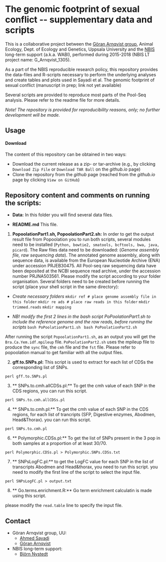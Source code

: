 # The genomic footprint of sexual conflict -- supplementary data and scripts

This is a collaborative project between the [Göran Arnqvist
group](http://arnqvist.org/), Animal Ecology, Dept. of Ecology and
Genetics, Uppsala University and the [NBIS](https://nbis.se/)
long-term support (a.k.a. WABI), performed during 2015-2018 (NBIS LT
project name: G_Arnqvist_1305).

As a part of the NBIS reproducible research policy, this repository
provides the data-files and R-scripts necessary to perform the
underlying analyses and create tables and plots used in Sayadi et
al. The genomic footprint of sexual conflict (manuscript in prep; link
not yet available)

Several scripts are provided to reproduce most parts of the
Pool-Seq analysis. Please refer to the readme file for more details.

*Note! The repository is provided for reproducibility reasons, only;
 no further development will be made.*

## Usage

#### Download

The content of this repository can be obtained in two ways:
*	Download the current release as a zip- or tar-archive (e.g., by clicking `Download Zip File` or `Download TAR Ball` on the *github.io* page)
*	Clone the repository from the *github* page (reached from the *github.io* page by clicking `View on GitHub`)

## Repository content and comments on running the scripts:

- **Data:**
In this folder you will find several data files.

- **README.md**
This file.


1. **PopoolationPart1.sh, PopoolationPart2.sh:**
  In order to get the output result file from Popoolation you to run both scripts, several modules need to be installed (`Python, bowtie2, smatools, bcftools, bwa, java, picard`).
  The Raw files data need to be downloaded: (*Genome assembly file, raw sequencing data*).
  The annotated genome assembly, along with sequence data, is available from the European Nucleotide Archive (ENA) under accession PRJEB30475.
  All Pool-seq raw sequencing data have been deposited at the NCBI sequence read archive, under the accession number PRJNA503561.
  Please modify the script according to your folder organisation.
  Several folders need to be created before running the script (place your shell script in the same directory):

  + *Create necessary folders*
    `mkdir ref # place genome assembly file in this folder`
    `mkdir re ads # place raw reads in this folder`
    `mkdir trimmed.reads`
    `mkdir mapping`

  + *NB! modify the first 2 lines in the bash script PoPoolationPart1.sh to include the reference genome and the raw reads, before running the scripts*
    `bash PoPoolationPart1.sh `
    `bash PoPoolationPart2.sh`

  After running the script `PopoolationPart1.sh`, as an output you will get the `Bra.Ca.Yem.idf.mpileup` file.
  `PoPoolationPart2.sh` uses the mpileup file to produce the `sync` file, the `cmh` file and the `fst` file.
  Please refer to popoolation manual to get familiar with all the output files.

2. **gff.to.SNPs.pl:**
This script is used to extract for each list of CDSs the corresponding  list of SNPs.

  `perl gff.to.SNPs.pl`

3. ** SNPs.to.cmh.allCDSs.pl:**
  To get the cmh value of each SNP in the CDS regions, you can run this script.

  `perl SNPs.to.cmh.allCDSs.pl`

4. ** SNPs.to.cmh.pl:**
  To get the cmh value of each SNP in the CDS regions, for each list of trancripts (SFP, Digestive enzymes, Abodmen, Head&Thorax). you can run this script.

  `perl SNPs.to.cmh.pl`

6. ** Polymorphic.CDSs.pl:**
  To get the list of SNPs present in the 3 pop in both samples at a proportion of at least 30/70.

  `perl Polymorphic.CDSs.pl > Polymorphic.SNPs.CDSs.txt`

7. ** SNPsLogFC.pl:** to get the LogFC value for each SNP in the list of transcripts Abodmen and Head&thorax, you need to run this script.
you need to modify the first line of the script to select the input file.

  `perl SNPsLogFC.pl > output.txt`

8. ** Go.terms.enrichment.R:**
  Go term enrichment calculatin is made using this script.

  please modify the `read.table` line to specify the input file.

## Contact
* Göran Arnqvist group, UU:
     - [Ahmed Sayadi](mailto:ahmed.sayadi@ebc.uu.se)
     - [Göran Arnqvist](mailto:Goran.Arnqvist@ebc.uu.se)
* NBIS long-term support:
     - [Björn Nystedt](mailto:bjorn.nystedt@scilifelab.se)
